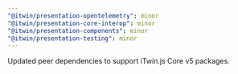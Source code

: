 ```yaml
---
"@itwin/presentation-opentelemetry": minor
"@itwin/presentation-core-interop": minor
"@itwin/presentation-components": minor
"@itwin/presentation-testing": minor
---
```


Updated peer dependencies to support iTwin.js Core v5 packages.
